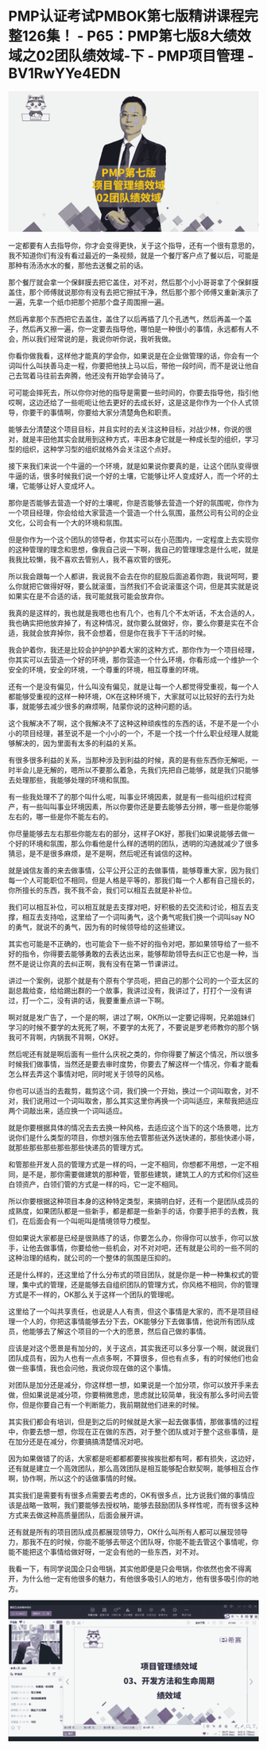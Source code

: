 # PMP认证考试PMBOK第七版精讲课程完整126集！ - P65：PMP第七版8大绩效域之02团队绩效域-下 - PMP项目管理 - BV1RwYYe4EDN

![](img/ffeae3ffdcdb03aa240d8c945d1dcfad_0.png)

一定都要有人去指导你，你才会变得更快，关于这个指导，还有一个很有意思的，我不知道你们有没有看过最近的一条视频，就是一个餐厅客户点了餐以后，可能是那种有汤汤水水的餐，那他去送餐之前的话。

那个餐厅就会拿一个保鲜膜去把它盖住，对不对，然后那个小小哥哥拿了个保鲜膜盖住，那个师傅就说那你有没有去把它擦拭干净，然后那个那个师傅又重新演示了一遍，先拿一个纸巾把那个把那个盘子周围擦一遍。

然后再拿那个东西把它去盖住，盖住了以后再插了几个孔透气，然后再盖一个盖子，然后再又擦一遍，你一定要去指导他，哪怕是一种很小的事情，永远都有人不会，所以我们经常说的是，我说你听你说，我听我做。

你看你做我看，这样他才能真的学会你，如果说是在企业做管理的话，你会有一个词叫什么叫扶善马走一程，你要把他扶上马以后，带他一段时间，而不是说让他自己去驾着马往前去奔腾，他还没有开始学会骑马了。

可可能会摔死去，所以你你对他的指导是需要一些时间的，你要去指导他，指引他哎啊，这边还给了一些呃呃让他去更好的去成长好，这是这是你作为一个仆人式领导，你要干的事情啊，你要给大家分清楚角色和职责。

能够去分清楚这个项目目标，并且实时的去关注这种目标，对战少林，你说的很对，就是丰田他其实会就用到这种方式，丰田本身它就是一种成长型的组织，学习型的组织，这种学习型的组织就格外会关注这个点好。

接下来我们来说一个牛逼的一个环境，就是如果说你要真的是，让这个团队变得很牛逼的话，很多时候我们说一个好的土壤，它能够让坏人变成好人，而一个坏的土壤，它能够让好人变成坏人。

那你是否能够去营造一个好的土壤呢，你是否能够去营造一个好的氛围呢，你作为一个项目经理，你会给给大家营造一个营造一个什么氛围，虽然公司有公司的企业文化，公司会有一个大的环境和氛围。

但是你作为一个这个团队的领导者，你其实可以在小范围内，一定程度上去实现你的这种管理的理念和思想，像我自己说一下啊，我自己的管理理念是什么呢，就是我我比较懒，我不喜欢去管别人，我不喜欢管的很死。

所以我会跟每一个人都讲，我说我不会去在你的屁股后面追着你跑，我说呵呵，要么你就把它做得好呀，要么就滚蛋，当然我们不会说滚蛋这个词，但是其实就是说如果实在是不合适的话，我可能就我可能会放弃你。

我真的是这样的，我也就是我嗯也也有几个，也有几个不太听话，不太合适的人，我也确实把他放弃掉了，有这种情况，就你要么就做好，你，要么你要是实在不合适，我就会放弃掉你，我不会想着，但是你在我手下干活的时候。

我会护着你，我还是比较会护护护护着大家的这种方式，那你作为一个项目经理，你其实可以去营造一个好的环境，那你营造一个什么环境，你看形成一个维护一个安全的环境，安全的环境，一个尊重的环境，相互尊重的环境。

还有一个是没有偏见，什么叫没有偏见，就是让每一个人都觉得受重视，每一个人都能够受重视的这样一种环境，OK在这种环境下，大家就可以比较好的去行为处事，就能够去减少很多的麻烦啊，陆蒙你说的这种问题的话。

这个我解决不了啊，这个我解决不了这种这种顽疾性的东西的话，不是不是一个小小的项目经理，甚至说不是一个小小的一个，不是一个找一个什么职业经理人就能够解决的，因为里面有太多的利益的关系。

有很多很多利益的关系，当那种涉及到利益的时候，真的是有些东西你无解呃，一时半会儿是无解的，嗯所以不要那么着急，先我们先把自己能够，就是我们只能够去处理那些，我能够处理的环境和氛围。

有一些我处理不了的那个叫什么呢，叫事业环境因素，就是有一些叫组织过程资产，有一些叫叫事业环境因素，所以你要你还是要去能够去分辨，哪一些是你能够左右的，哪一些是你不能左右的。

你尽量能够去左右那些你能左右的部分，这样子OK好，那我们如果说能够去做一个好的环境和氛围，那么你看他是什么样的透明的团队，透明的沟通就减少了很多猜忌，是不是很多麻烦，是不是啊，然后呢还有诚信的这种。

就是诚信友善的来去做事情，公平公开公正的去做事情，能够尊重大家，因为我们每一个人可能职位不相同，但是人格是平等的，那我们每一个人都有自己擅长的，你所擅长的东西，我不我不会，我们可以相互去就是补补位。

我们可以相互补位，可以相互就是去支撑对吧，好积极的去交流和讨论，相互去支撑，相互去支持哈，这里给了一个词叫勇气，这个勇气呢我们换一个词叫say NO的勇气，就说不的勇气，因为有的时候领导给的这些建议。

其实也可能是不正确的，也可能会下一些不好的指令对吧，那如果领导给了一些不好的指令，你得要去能够勇敢的去表达出来，能够帮助领导去纠正它也是一种，当然不是说让你真的去纠正啊，我有没有在第一节课讲过。

讲过一个案例，说那个就是有个原有个学员呃，把自己的那个公司的一个亚太区的副总裁给查，给给踢出群的一个故事，我讲过没有，我讲过了，打打个一没有讲过，打一个二，没有讲的话，我要重重点讲一下啊。

啊对就是发广告了，一个是的啊，讲过了啊，OK所以一定要记得啊，兄弟姐妹们学习的时候不要学的太死死了啊，不要学的太死了，不要说是罗老师教你的那个锅我可不背啊，内锅我不背啊，OK好。

然后呢还有就是啊后面有一些什么庆祝之类的，你你得要了解这个情况，所以很多时候我们做事情，当然还是要去审时度势，你要去了解这样一个情况，你看才能看怎么样去弄这个事情对吧，同时呢关于领导的风格。

你也可以适当的去裁剪，裁剪这个词，我们换一个开始，换过一个词叫取舍，对不对，我们说用过一个词叫取舍，那么其实这里你再换一个词叫适应，来帮我把适应两个词敲出来，适应换一个词叫适应。

就是你要根据具体的情况去去去换一种风格，去适应这个当下的这个场景嗯，比方说你们是什么类型的项目，你想刘强东他去管那些送外送快递的，那些快递小哥，就那些那些那些那些那些快递员的管理方式。

和管那些开发人员的管理方式是一样的吗，一定不相同，你想都不用想，一定不相同，是不是，那你需要做建筑的那种管，管那些建筑，建筑工人的方式和你们这些白领资产，白领们管的方式是一样的吗，它一定不相同。

所以你要根据这种项目本身的这种特定类型，来搞明白好，还有一个是团队成员的成熟度，如果团队都是一些新手，都是都是一些新手的话，你要手把手的去教，我们，在后面会有一个叫呃叫是情境领导力模型。

但如果说大家都是已经是很熟练了的话，你要怎么办，你得你可以放手，你可以放手，让他去做事情，你要给他一些机会，对不对对吧，还有就是公司的一些不同的这种治理的结构，就公司的一个整体的氛围是压抑的。

还是什么样的，还这里给了什么分布式的项目团队，就是你是一种一种集权式的管理，集中式的管理，还是能够去自组织团队的管理方式，你风格不相同，你的管理方式是不一样的，OK那么关于这样一个团队的管理呢。

这里给了一个叫共享责任，也说是人人有责，但这个事情是大家的，而不是项目经理一个人的，你把这事情能够去分下去，OK能够分下去做事情，他说所有团队成员，他能够去了解这个项目的一个大的愿景，然后自己做的事情。

应该是对这个愿景是有加分的，关于这点，其实我还可以多分享一个啊，就说我们团队成员有，因为人也有一点点多啊，不算很多，但也有点多，有的时候他们也会做一些事情，我也会问他，我说你现在做的这个事情。

对团队是加分还是减分，你这样想一想，如果说是一个加分项，你可以放开手来去做，但如果说是减分项，你要稍微思虑，思虑就比较简单，我没有那么多时间去管你，但是你要自己有一个判断能力，我前期就他们进来的时候。

其实我们都会有培训，但是到之后的时候就是大家一起去做事情，那做事情的过程中，你要去想一想，你现在正在做的东西，对于整个团队或对于整个这些事情，是在加分还是在减分，你要搞搞清楚情况对吧。

因为如果做错了的话，大家都是呃都都都要挨挨挨批都有呵，都有损失，这边好，还有就是建立一个高效团队，那么高效团队是相互能够配合默契啊，能够相互合作啊，协作啊，所以这个的话做事情的时候。

其实我们是需要有有很多点需要去考虑的，OK有很多点，比方说我们做的事情应该是战略一致啊，我们要能够去授权呐，能够去鼓励团队多样性呢，而有很多这种方式来去做这种高质量团队，后面会展开讲。

还有就是所有的项目团队成员都展现领导力，OK什么叫所有人都可以展现领导力，那我不在的时候，你能不能够去带这个团队呀，你能不能去管这个事情呢，你能不能把这个事情给做好呀，一定会有他的一些东西，对不对。

我看一下，有同学说国企只会甩锅，其实他即便是只会甩锅，你依然也舍不得离开，为什么他一定有他很多的魅力，有他很多吸引人的地方，他有很多吸引你的地方。



![](img/ffeae3ffdcdb03aa240d8c945d1dcfad_2.png)